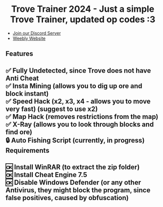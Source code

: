 <a id="top"></a>
<h1 align="center">
  Trove Trainer 2024 - Just a simple Trove Trainer, updated op codes :3
</h1>

- [Join our Discord Server](https://discord.gg/MNxZ4AtqWp)
- [Weebly Website](https://trove-trainer.weebly.com)

Features
--
  ✅ Fully Undetected, since Trove does not have Anti Cheat <br>
  ✅ Insta Mining (allows you to dig up ore and block instant) <br>
  ✅ Speed Hack (x2, x3, x4 - allows you to move very fast) (suggest to use x2) <br>
  ✅ Map Hack (removes restrictions from the map) <br>
  ✅ X-Ray (allows you to look through blocks and find ore) <br>
  🔒 Auto Fishing Script (currently, in progress) <br>
Requirements
--
  🆗 Install WinRAR (to extract the zip folder) <br>
  🆗 Install Cheat Engine 7.5 <br>
  🆗 Disable Windows Defender (or any other Antivirus, they might block the program, since false positives, caused by obfuscation) <br>
--
  
